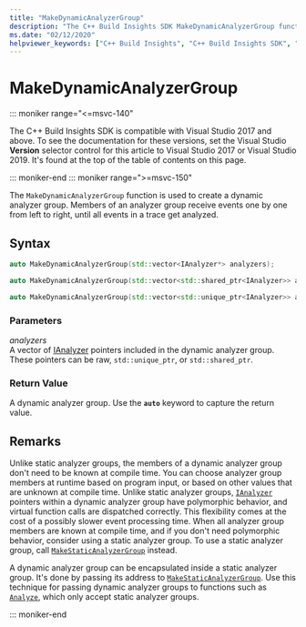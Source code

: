 ```yaml
---
title: "MakeDynamicAnalyzerGroup"
description: "The C++ Build Insights SDK MakeDynamicAnalyzerGroup function reference."
ms.date: "02/12/2020"
helpviewer_keywords: ["C++ Build Insights", "C++ Build Insights SDK", "MakeDynamicAnalyzerGroup", "throughput analysis", "build time analysis", "vcperf.exe"]
---
```

# MakeDynamicAnalyzerGroup

::: moniker range="<=msvc-140"

The C++ Build Insights SDK is compatible with Visual Studio 2017 and above. To see the documentation for these versions, set the Visual Studio **Version** selector control for this article to Visual Studio 2017 or Visual Studio 2019. It's found at the top of the table of contents on this page.

::: moniker-end
::: moniker range=">=msvc-150"

The `MakeDynamicAnalyzerGroup` function is used to create a dynamic analyzer group. Members of an analyzer group receive events one by one from left to right, until all events in a trace get analyzed.

## Syntax

```cpp
auto MakeDynamicAnalyzerGroup(std::vector<IAnalyzer*> analyzers);

auto MakeDynamicAnalyzerGroup(std::vector<std::shared_ptr<IAnalyzer>> analyzers);

auto MakeDynamicAnalyzerGroup(std::vector<std::unique_ptr<IAnalyzer>> analyzers);
```

### Parameters

*analyzers*\
A vector of [IAnalyzer](../other-types/ianalyzer-class.md) pointers included in the dynamic analyzer group. These pointers can be raw, `std::unique_ptr`, or `std::shared_ptr`.

### Return Value

A dynamic analyzer group. Use the **`auto`** keyword to capture the return value.

## Remarks

Unlike static analyzer groups, the members of a dynamic analyzer group don't need to be known at compile time. You can choose analyzer group members at runtime based on program input, or based on other values that are unknown at compile time. Unlike static analyzer groups, [`IAnalyzer`](../other-types/ianalyzer-class.md) pointers within a dynamic analyzer group have polymorphic behavior, and virtual function calls are dispatched correctly. This flexibility comes at the cost of a possibly slower event processing time. When all analyzer group members are known at compile time, and if you don't need polymorphic behavior, consider using a static analyzer group. To use a static analyzer group, call [`MakeStaticAnalyzerGroup`](make-static-analyzer-group.md) instead.

A dynamic analyzer group can be encapsulated inside a static analyzer group. It's done by passing its address to [`MakeStaticAnalyzerGroup`](make-static-analyzer-group.md). Use this technique for passing dynamic analyzer groups to functions such as [`Analyze`](analyze.md), which only accept static analyzer groups.

::: moniker-end
